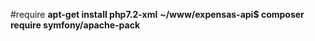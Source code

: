 #require
**apt-get install php7.2-xml**
**~/www/expensas-api$ composer require symfony/apache-pack**

